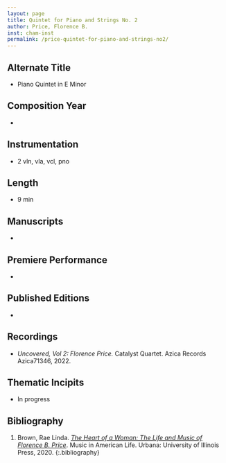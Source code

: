 ```yaml
---
layout: page
title: Quintet for Piano and Strings No. 2
author: Price, Florence B.
inst: cham-inst
permalink: /price-quintet-for-piano-and-strings-no2/
---
```


## Alternate Title
- Piano Quintet in E Minor

## Composition Year
- 

## Instrumentation
- 2 vln, vla, vcl, pno

## Length
- 9 min

## Manuscripts
- 

## Premiere Performance
- 

## Published Editions
- 

## Recordings
- *Uncovered, Vol 2: Florence Price.* Catalyst Quartet. Azica Records Azica71346, 2022.

## Thematic Incipits
- In progress

## Bibliography
1. Brown, Rae Linda. <a href="https://www.worldcat.org/title/1122800180" target="_blank">*The Heart of a Woman: The Life and Music of Florence B. Price*</a>. Music in American Life. Urbana: University of Illinois Press, 2020.
{:.bibliography}
